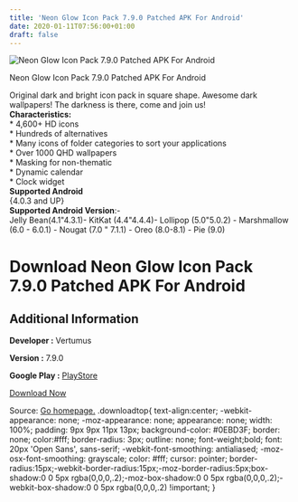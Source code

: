 ```yaml
---
title: 'Neon Glow Icon Pack 7.9.0 Patched APK For Android'
date: 2020-01-11T07:56:00+01:00
draft: false
---
```


![Neon Glow Icon Pack 7.9.0 Patched APK For Android](https://i0.wp.com/apkhome.net/wp-content/uploads/2020/01/Neon-Glow-Icon-Pack-7.9.0-Patched.png "Neon Glow Icon Pack 7.9.0 Patched APK For Android")

  

Neon Glow Icon Pack 7.9.0 Patched APK For Android

Original dark and bright icon pack in square shape. Awesome dark wallpapers! The darkness is there, come and join us!  
**Characteristics:**  
\* 4,600+ HD icons  
\* Hundreds of alternatives  
\* Many icons of folder categories to sort your applications  
\* Over 1000 QHD wallpapers  
\* Masking for non-thematic  
\* Dynamic calendar  
\* Clock widget  
**Supported Android**  
{4.0.3 and UP}  
**Supported Android Version**:-  
Jelly Bean(4.1"4.3.1)- KitKat (4.4"4.4.4)- Lollipop (5.0"5.0.2) - Marshmallow (6.0 - 6.0.1) - Nougat (7.0 " 7.1.1) - Oreo (8.0-8.1) - Pie (9.0)

Download Neon Glow Icon Pack 7.9.0 Patched APK For Android
==========================================================

Additional Information
----------------------

**Developer :** Vertumus

**Version :** 7.9.0

**Google Play :** [PlayStore](https://play.google.com/store/apps/details?id=com.samerzayer.theme.neonglow)

  

[Download Now](https://store4app.co/post/neon-glow-icon-pack-7-9-0-patched-apk-for-android_1578725747)

  
Source: [Go homepage.](https://store4app.co/post/neon-glow-icon-pack-7-9-0-patched-apk-for-android_1578725747) .downloadtop{ text-align:center; -webkit-appearance: none; -moz-appearance: none; appearance: none; width: 100%; padding: 9px 9px 11px 13px; background-color: #0EBD3F; border: none; color:#fff; border-radius: 3px; outline: none; font-weight;bold; font: 20px 'Open Sans', sans-serif; -webkit-font-smoothing: antialiased; -moz-osx-font-smoothing: grayscale; color: #fff; cursor: pointer; border-radius:15px;-webkit-border-radius:15px;-moz-border-radius:5px;box-shadow:0 0 5px rgba(0,0,0,.2);-moz-box-shadow:0 0 5px rgba(0,0,0,.2);-webkit-box-shadow:0 0 5px rgba(0,0,0,.2) !important; }